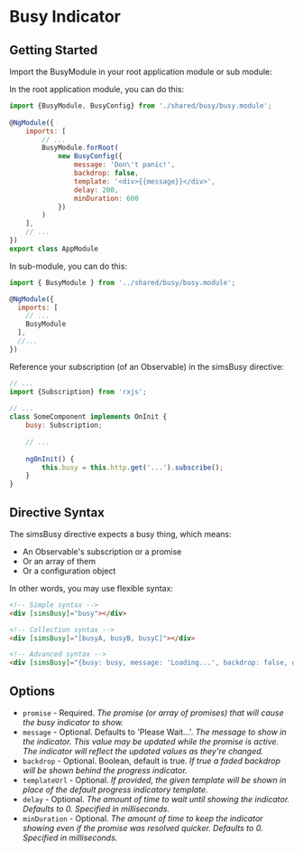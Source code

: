 # Busy Indicator

## Getting Started

Import the BusyModule in your root application module or sub module:

In the root application module, you can do this:

```js
import {BusyModule, BusyConfig} from './shared/busy/busy.module';
 
@NgModule({
    imports: [
    	// ...
        BusyModule.forRoot(
        	new BusyConfig({
            	message: 'Don\'t panic!',
                backdrop: false,
                template: '<div>{{message}}</div>',
                delay: 200,
                minDuration: 600
            })
        )
    ],
    // ...
})
export class AppModule
```

In sub-module, you can do this:

```js
import { BusyModule } from '../shared/busy/busy.module';

@NgModule({
  imports: [
  	// ...
    BusyModule
  ],
  //...
})
```

Reference your subscription (of an Observable) in the simsBusy directive:

```js
// ...
import {Subscription} from 'rxjs';
 
// ...
class SomeComponent implements OnInit {
    busy: Subscription;
 
    // ...
 
    ngOnInit() {
        this.busy = this.http.get('...').subscribe();
    }
}
```

## Directive Syntax

The simsBusy directive expects a busy thing, which means:

- An Observable's subscription or a promise
- Or an array of them
- Or a configuration object

In other words, you may use flexible syntax:

```html
<!-- Simple syntax -->
<div [simsBusy]="busy"></div>
```

```html
<!-- Collection syntax -->
<div [simsBusy]="[busyA, busyB, busyC]"></div>
```

```html
<!-- Advanced syntax -->
<div [simsBusy]="{busy: busy, message: 'Loading...', backdrop: false, delay: 200, minDuration: 600}"></div>
```

## Options

* `promise` - Required. _The promise (or array of promises) that will cause the busy indicator to show._
* `message` - Optional.  Defaults to 'Please Wait...'.  _The message to show in the indicator.  This value may be updated while the promise is active.  The indicator will reflect the updated values as they're changed._
* `backdrop` - Optional. Boolean, default is true. _If true a faded backdrop will be shown behind the progress indicator._
* `templateUrl` - Optional.  _If provided, the given template will be shown in place of the default progress indicatory template._
* `delay` - Optional.  _The amount of time to wait until showing the indicator.  Defaults to 0.  Specified in milliseconds._
* `minDuration` - Optional.  _The amount of time to keep the indicator showing even if the promise was resolved quicker.  Defaults to 0.  Specified in milliseconds._